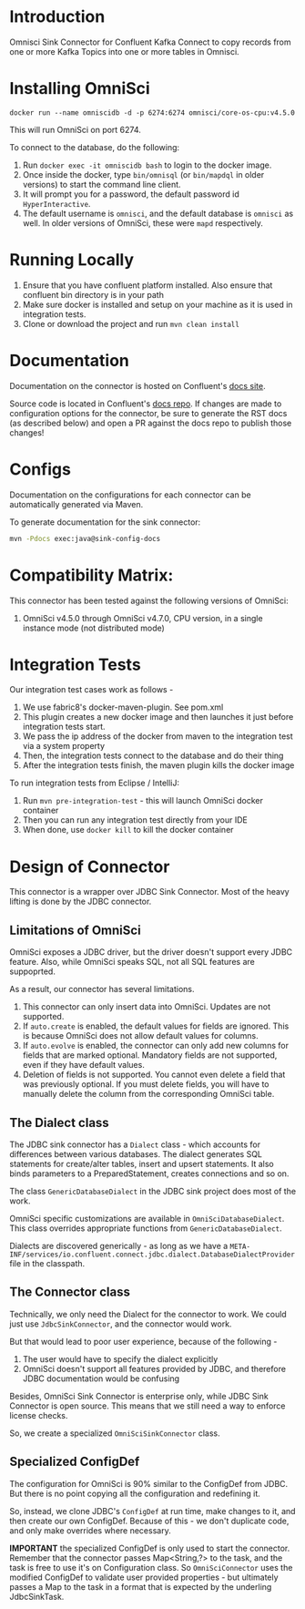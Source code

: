 # Introduction

Omnisci Sink Connector for Confluent Kafka Connect to copy records from one or more Kafka Topics into one or more tables in Omnisci.

# Installing OmniSci 

`` docker run --name omniscidb -d -p 6274:6274 omnisci/core-os-cpu:v4.5.0 ``

This will run OmniSci on port 6274. 

To connect to the database, do the following:

1. Run `docker exec -it omniscidb bash` to login to the docker image.
1. Once inside the docker, type `bin/omnisql` (or `bin/mapdql` in older versions) to start the command line client.
1. It will prompt you for a password, the default password id `HyperInteractive`.  
1. The default username is `omnisci`, and the default database is `omnisci` as well. In older versions of OmniSci, these were `mapd` respectively.


# Running Locally
1. Ensure that you have confluent platform installed. Also ensure that confluent bin directory is in your path
2. Make sure docker is installed and setup on your machine as it is used in integration tests.
3. Clone or download the project and run  ``mvn clean install``


# Documentation

Documentation on the connector is hosted on Confluent's
[docs site](https://docs.confluent.io/current/connect/kafka-connect-omnisci/).

Source code is located in Confluent's
[docs repo](https://github.com/confluentinc/docs/tree/master/connect/kafka-connect-omnisci). If changes
are made to configuration options for the connector, be sure to generate the RST docs (as described
below) and open a PR against the docs repo to publish those changes!

# Configs

Documentation on the configurations for each connector can be automatically generated via Maven.

To generate documentation for the sink connector:
```bash
mvn -Pdocs exec:java@sink-config-docs
```

# Compatibility Matrix:

This connector has been tested against the following versions of OmniSci:

1. OmniSci v4.5.0 through OmniSci v4.7.0, CPU version, in a single instance mode (not distributed mode)


# Integration Tests

Our integration test cases work as follows - 

1. We use fabric8's docker-maven-plugin. See pom.xml
1. This plugin creates a new docker image and then launches it just before integration tests start.
1. We pass the ip address of the docker from maven to the integration test via a system property
1. Then, the integration tests connect to the database and do their thing
1. After the integration tests finish, the maven plugin kills the docker image


To run integration tests from Eclipse / IntelliJ: 

1. Run `mvn pre-integration-test` - this will launch OmniSci docker container
1. Then you can run any integration test directly from your IDE
1. When done, use `docker kill` to kill the docker container
  
# Design of Connector

This connector is a wrapper over JDBC Sink Connector. Most of the heavy lifting is done by the JDBC connector. 

## Limitations of OmniSci
OmniSci exposes a JDBC driver, but the driver doesn't support every JDBC feature. Also, while OmniSci speaks SQL,
not all SQL features are suppoprted.

As a result, our connector has several limitations.

1. This connector can only insert data into OmniSci. Updates are not supported.
1. If `auto.create` is enabled, the default values for fields are ignored. This is because OmniSci does not allow default values for columns.
1. If `auto.evolve` is enabled, the connector can only add new columns for fields that are marked optional. Mandatory fields are not supported, even if they have default values.
1. Deletion of fields is not supported. You cannot even delete a field that was previously optional. If you must delete fields, you will have to manually delete the column from the corresponding OmniSci table.


## The Dialect class
The JDBC sink connector has a `Dialect` class - which accounts for differences between various databases.
The dialect generates SQL statements for create/alter tables, insert and upsert statements. It also binds parameters
to a PreparedStatement, creates connections and so on. 
 
The class `GenericDatabaseDialect` in the JDBC sink project does most of the work.

OmniSci specific customizations are available in `OmniSciDatabaseDialect`. This class overrides appropriate 
functions from `GenericDatabaseDialect`.

Dialects are discovered generically - as long as we have a `META-INF/services/io.confluent.connect.jdbc.dialect.DatabaseDialectProvider` file in the classpath.


## The Connector class
Technically, we only need the Dialect for the connector to work. We could just use `JdbcSinkConnector`, and the connector 
would work.

But that would lead to poor user experience, because of the following - 

1. The user would have to specify the dialect explicitly
1. OmniSci doesn't support all features provided by JDBC, and therefore JDBC documentation would be confusing

Besides, OmniSci Sink Connector is enterprise only, while JDBC Sink Connector is open source. This means 
that we still need a way to enforce license checks.

So, we create a specialized `OmniSciSinkConnector` class.

## Specialized ConfigDef

The configuration for OmniSci is 90% similar to the ConfigDef from JDBC. But there is no point
copying all the configuration and redefining it.

So, instead, we clone JDBC's `ConfigDef` at run time, make changes to it, and then create
our own ConfigDef. Because of this - we don't duplicate code, and only make overrides where 
necessary.
   
**IMPORTANT** the specialized ConfigDef is only used to start the connector.
Remember that the connector passes Map<String,?> to the task, and the task
is free to use it's on Configuration class. So `OmniSciConnector` uses the modified
ConfigDef to validate user provided properties - but ultimately passes a Map to the task
in a format that is expected by the underling JdbcSinkTask.



